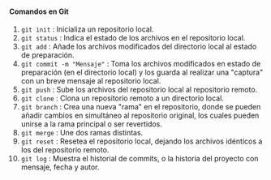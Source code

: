 #### Comandos en Git
1. ``git init`` : Inicializa un repositorio local.
2. ``git status`` : Indica el estado de los archivos en el repositorio local.
3. ``git add`` : Añade los archivos modificados del directorio local al estado de preparación.
4. ``git commit -m "Mensaje"`` : Toma los archivos modificados en estado de preparación (en el directorio local) y los guarda al realizar una "captura" con un breve mensaje al repositorio local.
5. ``git push`` : Sube los archivos del repositorio local al repositorio remoto.
6. ``git clone`` : Clona un repositorio remoto a un directorio local.
7. ``git branch`` : Crea una nueva "rama" en el repositorio, donde se pueden añadir cambios en simultáneo al repositorio original, los cuales pueden unirse a la rama principal o ser revertidos.
8. ``git merge`` : Une dos ramas distintas.
9. ``git reset`` : Resetea el repositorio local, dejando los archivos idénticos a los del repositorio remoto.
10. ``git log`` : Muestra el historial de commits, o la historia del proyecto con mensaje, fecha y autor.